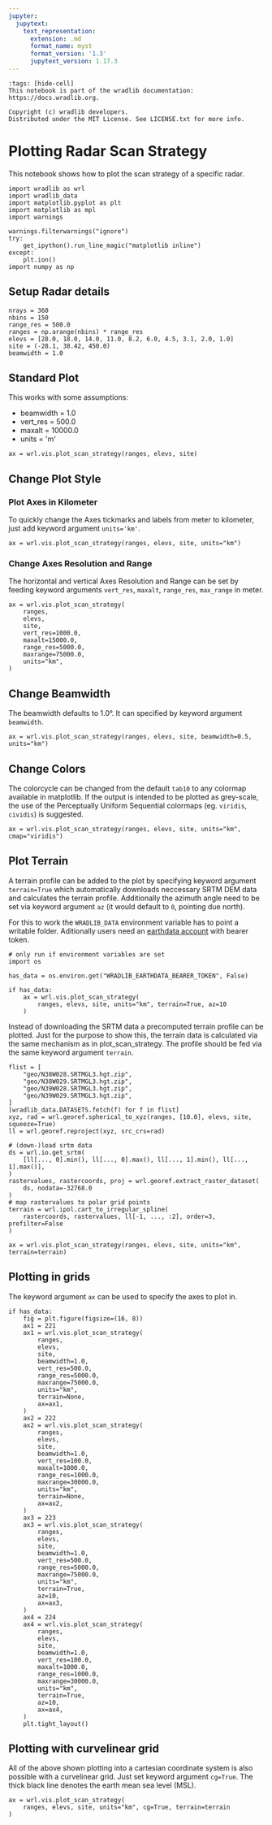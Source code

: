 ```yaml
---
jupyter:
  jupytext:
    text_representation:
      extension: .md
      format_name: myst
      format_version: '1.3'
      jupytext_version: 1.17.3
---
```


```{raw-cell}
:tags: [hide-cell]
This notebook is part of the wradlib documentation: https://docs.wradlib.org.

Copyright (c) wradlib developers.
Distributed under the MIT License. See LICENSE.txt for more info.
```

# Plotting Radar Scan Strategy

This notebook shows how to plot the scan strategy of a specific radar.

```{code-cell} python
import wradlib as wrl
import wradlib_data
import matplotlib.pyplot as plt
import matplotlib as mpl
import warnings

warnings.filterwarnings("ignore")
try:
    get_ipython().run_line_magic("matplotlib inline")
except:
    plt.ion()
import numpy as np
```

## Setup Radar details

```{code-cell} python
nrays = 360
nbins = 150
range_res = 500.0
ranges = np.arange(nbins) * range_res
elevs = [28.0, 18.0, 14.0, 11.0, 8.2, 6.0, 4.5, 3.1, 2.0, 1.0]
site = (-28.1, 38.42, 450.0)
beamwidth = 1.0
```

## Standard Plot

This works with some assumptions:

- beamwidth = 1.0
- vert_res = 500.0
- maxalt = 10000.0
- units = 'm'

```{code-cell} python
ax = wrl.vis.plot_scan_strategy(ranges, elevs, site)
```

## Change Plot Style


### Plot Axes in Kilometer

To quickly change the Axes tickmarks and labels from meter to kilometer, just add keyword argument `units='km'`.

```{code-cell} python
ax = wrl.vis.plot_scan_strategy(ranges, elevs, site, units="km")
```

### Change Axes Resolution and Range

The horizontal and vertical Axes Resolution and Range can be set by feeding keyword arguments `vert_res`, `maxalt`, `range_res`, `max_range` in meter.

```{code-cell} python
ax = wrl.vis.plot_scan_strategy(
    ranges,
    elevs,
    site,
    vert_res=1000.0,
    maxalt=15000.0,
    range_res=5000.0,
    maxrange=75000.0,
    units="km",
)
```

## Change Beamwidth

The beamwidth defaults to 1.0°. It can specified by keyword argument `beamwidth`.

```{code-cell} python
ax = wrl.vis.plot_scan_strategy(ranges, elevs, site, beamwidth=0.5, units="km")
```

## Change Colors

The colorcycle can be changed from the default `tab10` to any colormap available in matplotlib. If the output is intended to be plotted as grey-scale, the use of the Perceptually Uniform Sequential colormaps (eg. `viridis`, `cividis`) is suggested.

```{code-cell} python
ax = wrl.vis.plot_scan_strategy(ranges, elevs, site, units="km", cmap="viridis")
```

## Plot Terrain

A terrain profile can be added to the plot by specifying keyword argument `terrain=True` which automatically downloads neccessary SRTM DEM data and calculates the terrain profile. Additionally the azimuth angle need to be set via keyword argument `az` (it would default to `0`, pointing due north).

For this to work the `WRADLIB_DATA` environment variable has to point a writable folder. Aditionally users need an [earthdata account](https://urs.earthdata.nasa.gov/) with bearer token.

```{code-cell} python
# only run if environment variables are set
import os

has_data = os.environ.get("WRADLIB_EARTHDATA_BEARER_TOKEN", False)
```

```{code-cell} python
if has_data:
    ax = wrl.vis.plot_scan_strategy(
        ranges, elevs, site, units="km", terrain=True, az=10
    )
```

Instead of downloading the SRTM data a precomputed terrain profile can be plotted. Just for the purpose to show this, the terrain data is calculated via the same mechanism as in plot_scan_strategy. The profile should be fed via the same keyword argument `terrain`.

```{code-cell} python
flist = [
    "geo/N38W028.SRTMGL3.hgt.zip",
    "geo/N38W029.SRTMGL3.hgt.zip",
    "geo/N39W028.SRTMGL3.hgt.zip",
    "geo/N39W029.SRTMGL3.hgt.zip",
]
[wradlib_data.DATASETS.fetch(f) for f in flist]
xyz, rad = wrl.georef.spherical_to_xyz(ranges, [10.0], elevs, site, squeeze=True)
ll = wrl.georef.reproject(xyz, src_crs=rad)

# (down-)load srtm data
ds = wrl.io.get_srtm(
    [ll[..., 0].min(), ll[..., 0].max(), ll[..., 1].min(), ll[..., 1].max()],
)
rastervalues, rastercoords, proj = wrl.georef.extract_raster_dataset(
    ds, nodata=-32768.0
)
# map rastervalues to polar grid points
terrain = wrl.ipol.cart_to_irregular_spline(
    rastercoords, rastervalues, ll[-1, ..., :2], order=3, prefilter=False
)
```

```{code-cell} python
ax = wrl.vis.plot_scan_strategy(ranges, elevs, site, units="km", terrain=terrain)
```

## Plotting in grids

The keyword argument `ax` can be used to specify the axes to plot in.

```{code-cell} python
if has_data:
    fig = plt.figure(figsize=(16, 8))
    ax1 = 221
    ax1 = wrl.vis.plot_scan_strategy(
        ranges,
        elevs,
        site,
        beamwidth=1.0,
        vert_res=500.0,
        range_res=5000.0,
        maxrange=75000.0,
        units="km",
        terrain=None,
        ax=ax1,
    )
    ax2 = 222
    ax2 = wrl.vis.plot_scan_strategy(
        ranges,
        elevs,
        site,
        beamwidth=1.0,
        vert_res=100.0,
        maxalt=1000.0,
        range_res=1000.0,
        maxrange=30000.0,
        units="km",
        terrain=None,
        ax=ax2,
    )
    ax3 = 223
    ax3 = wrl.vis.plot_scan_strategy(
        ranges,
        elevs,
        site,
        beamwidth=1.0,
        vert_res=500.0,
        range_res=5000.0,
        maxrange=75000.0,
        units="km",
        terrain=True,
        az=10,
        ax=ax3,
    )
    ax4 = 224
    ax4 = wrl.vis.plot_scan_strategy(
        ranges,
        elevs,
        site,
        beamwidth=1.0,
        vert_res=100.0,
        maxalt=1000.0,
        range_res=1000.0,
        maxrange=30000.0,
        units="km",
        terrain=True,
        az=10,
        ax=ax4,
    )
    plt.tight_layout()
```

## Plotting with curvelinear grid

All of the above shown plotting into a cartesian coordinate system is also possible with a curvelinear grid. Just set keyword argument `cg=True`. The thick black line denotes the earth mean sea level (MSL).

```{code-cell} python
ax = wrl.vis.plot_scan_strategy(
    ranges, elevs, site, units="km", cg=True, terrain=terrain
)
```
